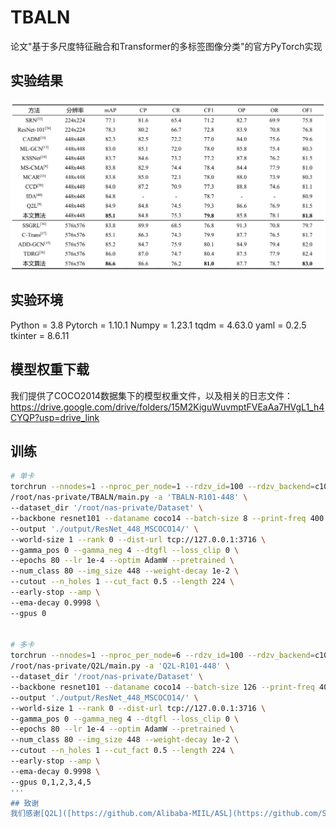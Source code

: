 # TBALN
论文"基于多尺度特征融合和Transformer的多标签图像分类"的官方PyTorch实现

## 实验结果
![coco](./COCO.png)

## 实验环境
Python = 3.8
Pytorch = 1.10.1
Numpy = 1.23.1 
tqdm = 4.63.0
yaml = 0.2.5
tkinter = 8.6.11

## 模型权重下载
我们提供了COCO2014数据集下的模型权重文件，以及相关的日志文件：https://drive.google.com/drive/folders/15M2KiguWuvmptFVEaAa7HVgL1_h4CYQP?usp=drive_link

## 训练
```sh
# 单卡
torchrun --nnodes=1 --nproc_per_node=1 --rdzv_id=100 --rdzv_backend=c10d \
/root/nas-private/TBALN/main.py -a 'TBALN-R101-448' \
--dataset_dir '/root/nas-private/Dataset' \
--backbone resnet101 --dataname coco14 --batch-size 8 --print-freq 400 \
--output './output/ResNet_448_MSCOCO14/' \
--world-size 1 --rank 0 --dist-url tcp://127.0.0.1:3716 \
--gamma_pos 0 --gamma_neg 4 --dtgfl --loss_clip 0 \
--epochs 80 --lr 1e-4 --optim AdamW --pretrained \
--num_class 80 --img_size 448 --weight-decay 1e-2 \
--cutout --n_holes 1 --cut_fact 0.5 --length 224 \
--early-stop --amp \
--ema-decay 0.9998 \
--gpus 0


# 多卡
torchrun --nnodes=1 --nproc_per_node=6 --rdzv_id=100 --rdzv_backend=c10d \
/root/nas-private/Q2L/main.py -a 'Q2L-R101-448' \
--dataset_dir '/root/nas-private/Dataset' \
--backbone resnet101 --dataname coco14 --batch-size 126 --print-freq 400 \
--output './output/ResNet_448_MSCOCO14/' \
--world-size 1 --rank 0 --dist-url tcp://127.0.0.1:3716 \
--gamma_pos 0 --gamma_neg 4 --dtgfl --loss_clip 0 \
--epochs 80 --lr 1e-4 --optim AdamW --pretrained \
--num_class 80 --img_size 448 --weight-decay 1e-2 \
--cutout --n_holes 1 --cut_fact 0.5 --length 224 \
--early-stop --amp \
--ema-decay 0.9998 \
--gpus 0,1,2,3,4,5
'''
## 致谢
我们感谢[Q2L]([https://github.com/Alibaba-MIIL/ASL](https://github.com/SlongLiu/query2labels)), [SADCL](https://github.com/yu-gi-oh-leilei/SADCL), [detr](https://github.com/facebookresearch/detr)的杰出工作和代码.
